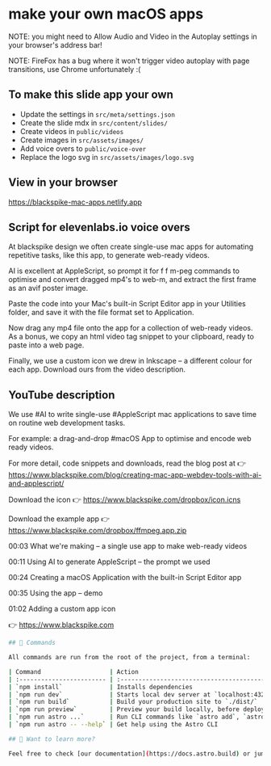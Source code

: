 # make your own macOS apps

NOTE: you might need to Allow Audio and Video in the Autoplay settings in your browser's address bar!

NOTE: FireFox has a bug where it won't trigger video autoplay with page transitions, use Chrome unfortunately :(

## To make this slide app your own

- Update the settings in `src/meta/settings.json`
- Create the slide mdx in `src/content/slides/`
- Create videos in `public/videos`
- Create images in `src/assets/images/`
- Add voice overs to `public/voice-over`
- Replace the logo svg in `src/assets/images/logo.svg`

## View in your browser

https://blackspike-mac-apps.netlify.app

## Script for elevenlabs.io voice overs

At blackspike design we often create single-use mac apps for automating repetitive tasks, like this app, to generate web-ready videos.

AI is excellent at AppleScript, so prompt it for f f m-peg commands to optimise and convert dragged mp4's to web-m, and extract the first frame as an avif poster image.

Paste the code into your Mac's built-in Script Editor app in your Utilities folder, and save it with the file format set to Application.

Now drag any mp4 file onto the app for a collection of web-ready videos. As a bonus, we copy an html video tag snippet to your clipboard, ready to paste into a web page.

Finally, we use a custom icon we drew in Inkscape – a different colour for each app. Download ours from the video description.

## YouTube description

We use #AI to write single-use #AppleScript mac applications to save time on routine web development tasks.

For example: a drag-and-drop #macOS App to optimise and encode web ready videos.

For more detail, code snippets and downloads, read the blog post at
👉 https://www.blackspike.com/blog/creating-mac-app-webdev-tools-with-ai-and-applescript/

Download the icon
👉 https://www.blackspike.com/dropbox/icon.icns

Download the example app
👉 https://www.blackspike.com/dropbox/ffmpeg.app.zip

00:03 What we're making – a single use app to make web-ready videos

00:11 Using AI to generate AppleScript – the prompt we used

00:24 Creating a macOS Application with the built-in Script Editor app

00:35 Using the app – demo

01:02 Adding a custom app icon

👉 https://www.blackspike.com

```sh
## 🧞 Commands

All commands are run from the root of the project, from a terminal:

| Command                   | Action                                           |
| :------------------------ | :----------------------------------------------- |
| `npm install`             | Installs dependencies                            |
| `npm run dev`             | Starts local dev server at `localhost:4321`      |
| `npm run build`           | Build your production site to `./dist/`          |
| `npm run preview`         | Preview your build locally, before deploying     |
| `npm run astro ...`       | Run CLI commands like `astro add`, `astro check` |
| `npm run astro -- --help` | Get help using the Astro CLI                     |

## 👀 Want to learn more?

Feel free to check [our documentation](https://docs.astro.build) or jump into our [Discord server](https://astro.build/chat).
